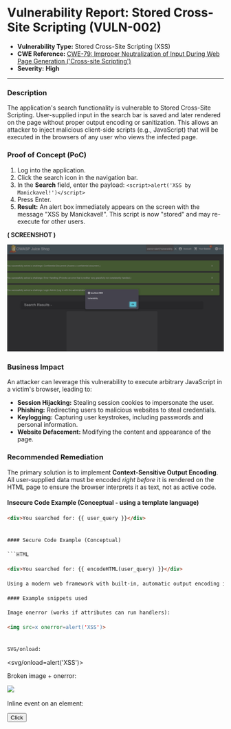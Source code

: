 # Vulnerability Report: Stored Cross-Site Scripting (VULN-002)

- **Vulnerability Type:** Stored Cross-Site Scripting (XSS)
- **CWE Reference:** [CWE-79: Improper Neutralization of Input During Web Page Generation ('Cross-site Scripting')](https://cwe.mitre.org/data/definitions/79.html)
- **Severity:** **High**

---

### Description
The application's search functionality is vulnerable to Stored Cross-Site Scripting. User-supplied input in the search bar is saved and later rendered on the page without proper output encoding or sanitization. This allows an attacker to inject malicious client-side scripts (e.g., JavaScript) that will be executed in the browsers of any user who views the infected page.

### Proof of Concept (PoC)
1.  Log into the application.
2.  Click the search icon in the navigation bar.
3.  In the **Search** field, enter the payload: `<script>alert('XSS by Manickavel!')</script>`
4.  Press Enter.
5.  **Result:** An alert box immediately appears on the screen with the message "XSS by Manickavel!". This script is now "stored" and may re-execute for other users.

**(  SCREENSHOT )**

![XSS Alert Box Proof-of-Concept](image-2.png)



### Business Impact
An attacker can leverage this vulnerability to execute arbitrary JavaScript in a victim's browser, leading to:
-   **Session Hijacking:** Stealing session cookies to impersonate the user.
-   **Phishing:** Redirecting users to malicious websites to steal credentials.
-   **Keylogging:** Capturing user keystrokes, including passwords and personal information.
-   **Website Defacement:** Modifying the content and appearance of the page.

### Recommended Remediation
The primary solution is to implement **Context-Sensitive Output Encoding**. All user-supplied data must be encoded *right before* it is rendered on the HTML page to ensure the browser interprets it as text, not as active code.

#### Insecure Code Example (Conceptual - using a template language)
```html
<div>You searched for: {{ user_query }}</div>


#### Secure Code Example (Conceptual)

```HTML

<div>You searched for: {{ encodeHTML(user_query) }}</div>

Using a modern web framework with built-in, automatic output encoding is the most robust defense against XSS.

#### Example snippets used 

Image onerror (works if attributes can run handlers):

<img src=x onerror=alert('XSS')>


SVG/onload:

```
<svg/onload=alert('XSS')>

Broken image + onerror:

<img src=x onerror="alert('XSS')">


Inline event on an element:

<button onclick="alert('XSS')">Click</button>


